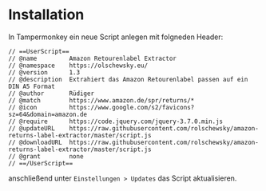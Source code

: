 # Installation
In Tampermonkey ein neue Script anlegen mit folgneden Header:

```
// ==UserScript==
// @name         Amazon Retourenlabel Extractor
// @namespace    https://olschewsky.eu/
// @version      1.3
// @description  Extrahiert das Amazon Retourenlabel passen auf ein DIN A5 Format 
// @author       Rüdiger
// @match        https://www.amazon.de/spr/returns/*
// @icon         https://www.google.com/s2/favicons?sz=64&domain=amazon.de
// @require      https://code.jquery.com/jquery-3.7.0.min.js
// @updateURL    https://raw.githubusercontent.com/rolschewsky/amazon-returns-label-extractor/master/script.js
// @downloadURL  https://raw.githubusercontent.com/rolschewsky/amazon-returns-label-extractor/master/script.js
// @grant        none
// ==/UserScript==
```

anschließend unter `Einstellungen > Updates` das Script aktualisieren.
